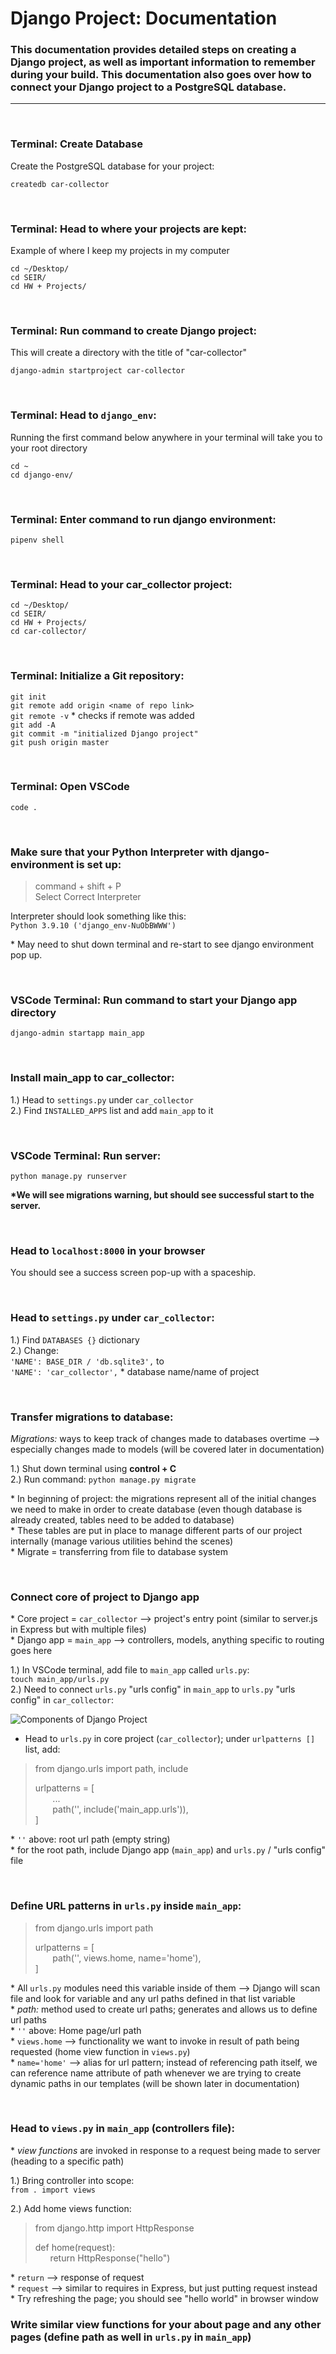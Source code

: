 # Django Project: Documentation

### This documentation provides detailed steps on creating a Django project, as well as important information to remember during your build. This documentation also goes over how to connect your Django project to a PostgreSQL database.

---

<br>

### **Terminal: Create Database**

Create the PostgreSQL database for your project:   

`createdb car-collector`   

<br>

### **Terminal: Head to where your projects are kept:**

Example of where I keep my projects in my computer
<br>

`cd ~/Desktop/`   
`cd SEIR/`   
`cd HW + Projects/`

<br>

### **Terminal: Run command to create Django project:**

This will create a directory with the title of "car-collector"
<br>

`django-admin startproject car-collector`

<br>

### **Terminal: Head to `django_env`:**

Running the first command below anywhere in your terminal will take you to your root directory
<br>

`cd ~`   
`cd django-env/`

<br>

### **Terminal: Enter command to run django environment:**

`pipenv shell`

<br>

### **Terminal: Head to your car_collector project:**

`cd ~/Desktop/`   
`cd SEIR/`   
`cd HW + Projects/`   
`cd car-collector/`

<br>

### **Terminal: Initialize a Git repository:**

`git init`   
`git remote add origin <name of repo link>`   
`git remote -v` \* checks if remote was added   
`git add -A`   
`git commit -m "initialized Django project"`   
`git push origin master`

<br>

### **Terminal: Open VSCode**

`code .`

<br>

### **Make sure that your Python Interpreter with django-environment is set up:**

> command + shift + P    
> Select Correct Interpreter

Interpreter should look something like this: <br>
`Python 3.9.10 ('django_env-NuObBWWW')`

\* May need to shut down terminal and re-start to see django environment pop up.

<br>

### **VSCode Terminal: Run command to start your Django app directory**

`django-admin startapp main_app`

 <br>

### **Install main_app to car_collector:**

1.) Head to `settings.py` under `car_collector`    
2.) Find `INSTALLED_APPS` list and add `main_app` to it

<br>

### **VSCode Terminal: Run server:**

`python manage.py runserver`

**\*We will see migrations warning, but should see successful start to the server.**

<br>

### **Head to `localhost:8000` in your browser**

You should see a success screen pop-up with a spaceship.

<br>

### **Head to `settings.py` under `car_collector`:**

1.) Find `DATABASES {}` dictionary   
2.) Change:   
`'NAME': BASE_DIR / 'db.sqlite3',` to   
`'NAME': 'car_collector',` \* database name/name of project

<br>

### **Transfer migrations to database:**

*Migrations:* ways to keep track of changes made to databases overtime --> especially changes made to models (will be covered later in documentation)

1.) Shut down terminal using **control + C**   
2.) Run command: `python manage.py migrate`

\* In beginning of project: the migrations represent all of the initial changes we need to make in order to create database (even though database is already created, tables need to be added to database)   
\* These tables are put in place to manage different parts of our project internally (manage various utilities behind the scenes)   
\* Migrate = transferring from file to database system

<br>

### **Connect core of project to Django app**

\* Core project = `car_collector` --> project's entry point (similar to server.js in Express but with multiple files)   
\* Django app = `main_app` --> controllers, models, anything specific to routing goes here

1.) In VSCode terminal, add file to `main_app` called `urls.py`:    
`touch main_app/urls.py`   
2.) Need to connect `urls.py` "urls config" in `main_app` to `urls.py` "urls config" in `car_collector`:

![Components of Django Project](https://i.imgur.com/gscrXbn.png)

- Head to `urls.py` in core project (`car_collector`); under `urlpatterns []` list, add:   

> from django.urls import path, include   
>    
> urlpatterns = [   
> &nbsp;&nbsp;&nbsp;&nbsp;&nbsp;&nbsp; ...   
> &nbsp;&nbsp;&nbsp;&nbsp;&nbsp;&nbsp; path('', include('main_app.urls')),   
> ]

\* `''` above: root url path (empty string)   
\* for the root path, include Django app (`main_app`) and `urls.py` / "urls config" file

<br>

### **Define URL patterns in `urls.py` inside `main_app`:**

> from django.urls import path   
> 
> urlpatterns = [   
> &nbsp;&nbsp;&nbsp;&nbsp;&nbsp;&nbsp; path('', views.home, name='home'),   
> ]

\* All `urls.py` modules need this variable inside of them --> Django will scan file and look for variable and any url paths defined in that list variable   
\* *path:* method used to create url paths; generates and allows us to define url paths   
\* `''` above: Home page/url path   
\* `views.home` --> functionality we want to invoke in result of path being requested (home view function in `views.py`)   
\* `name='home'` --> alias for url pattern; instead of referencing path itself, we can reference name attribute of path whenever we are trying to create dynamic paths in our templates (will be shown later in documentation)

<br>

### **Head to `views.py` in `main_app` (controllers file):**

\* *view functions* are invoked in response to a request being made to server (heading to a specific path)

1.) Bring controller into scope:   
`from . import views`   

2.) Add home views function:
> from django.http import HttpResponse    
>
> def home(request):   
> &nbsp;&nbsp;&nbsp;&nbsp;&nbsp;&nbsp;return HttpResponse("hello")    

\* `return` --> response of request   
\* `request` --> similar to requires in Express, but just putting request instead    
\* Try refreshing the page; you should see "hello world" in browser window   


### **Write similar view functions for your about page and any other pages (define path as well in `urls.py` in `main_app`)**
